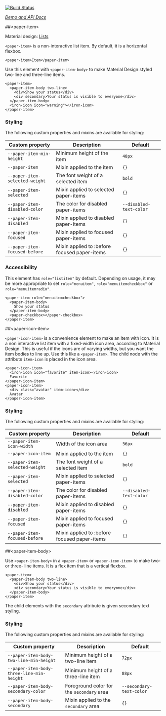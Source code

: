 
<!---

This README is automatically generated from the comments in these files:
all-imports.html  paper-icon-item.html  paper-item-body.html  paper-item-shared-styles.html  paper-item.html

Edit those files, and our readme bot will duplicate them over here!
Edit this file, and the bot will squash your changes :)

-->

[![Build Status](https://travis-ci.org/PolymerElements/paper-item.svg?branch=master)](https://travis-ci.org/PolymerElements/paper-item)

_[Demo and API Docs](https://elements.polymer-project.org/elements/paper-item)_


##&lt;paper-item&gt;


Material design: [Lists](https://www.google.com/design/spec/components/lists.html)

`<paper-item>` is a non-interactive list item. By default, it is a horizontal flexbox.

    <paper-item>Item</paper-item>

Use this element with `<paper-item-body>` to make Material Design styled two-line and three-line
items.

    <paper-item>
      <paper-item-body two-line>
        <div>Show your status</div>
        <div secondary>Your status is visible to everyone</div>
      </paper-item-body>
      <iron-icon icon="warning"></iron-icon>
    </paper-item>

### Styling

The following custom properties and mixins are available for styling:

Custom property               | Description                                    | Default
------------------------------|------------------------------------------------|----------
`--paper-item-min-height`     | Minimum height of the item                     | `48px`
`--paper-item`                | Mixin applied to the item                      | `{}`
`--paper-item-selected-weight`| The font weight of a selected item             | `bold`
`--paper-item-selected`       | Mixin applied to selected paper-items                | `{}`
`--paper-item-disabled-color` | The color for disabled paper-items             | `--disabled-text-color`
`--paper-item-disabled`       | Mixin applied to disabled paper-items        | `{}`
`--paper-item-focused`        | Mixin applied to focused paper-items         | `{}`
`--paper-item-focused-before` | Mixin applied to :before focused paper-items | `{}`


### Accessibility

This element has `role="listitem"` by default. Depending on usage, it may be more appropriate to set
`role="menuitem"`, `role="menuitemcheckbox"` or `role="menuitemradio"`.

    <paper-item role="menuitemcheckbox">
      <paper-item-body>
        Show your status
      </paper-item-body>
      <paper-checkbox></paper-checkbox>
    </paper-item>



##&lt;paper-icon-item&gt;


`<paper-icon-item>` is a convenience element to make an item with icon. It is a non interactive list
item with a fixed-width icon area, according to Material Design. This is useful if the icons are of
varying widths, but you want the item bodies to line up. Use this like a `<paper-item>`. The child
node with the attribute `item-icon` is placed in the icon area.

    <paper-icon-item>
      <iron-icon icon="favorite" item-icon></iron-icon>
      Favorite
    </paper-icon-item>
    <paper-icon-item>
      <div class="avatar" item-icon></div>
      Avatar
    </paper-icon-item>

### Styling

The following custom properties and mixins are available for styling:

Custom property               | Description                                    | Default
------------------------------|------------------------------------------------|----------
`--paper-item-icon-width`     | Width of the icon area                         | `56px`
`--paper-icon-item`           | Mixin applied to the item                      | `{}`
`--paper-item-selected-weight`| The font weight of a selected item             | `bold`
`--paper-item-selected`       | Mixin applied to selected paper-items                | `{}`
`--paper-item-disabled-color` | The color for disabled paper-items             | `--disabled-text-color`
`--paper-item-disabled`       | Mixin applied to disabled paper-items        | `{}`
`--paper-item-focused`        | Mixin applied to focused paper-items         | `{}`
`--paper-item-focused-before` | Mixin applied to :before focused paper-items | `{}`



##&lt;paper-item-body&gt;


Use `<paper-item-body>` in a `<paper-item>` or `<paper-icon-item>` to make two- or
three- line items. It is a flex item that is a vertical flexbox.

    <paper-item>
      <paper-item-body two-line>
        <div>Show your status</div>
        <div secondary>Your status is visible to everyone</div>
      </paper-item-body>
    </paper-item>

The child elements with the `secondary` attribute is given secondary text styling.

### Styling

The following custom properties and mixins are available for styling:

Custom property | Description | Default
----------------|-------------|----------
`--paper-item-body-two-line-min-height`   | Minimum height of a two-line item          | `72px`
`--paper-item-body-three-line-min-height` | Minimum height of a three-line item        | `88px`
`--paper-item-body-secondary-color`       | Foreground color for the `secondary` area  | `--secondary-text-color`
`--paper-item-body-secondary`             | Mixin applied to the `secondary` area      | `{}`


